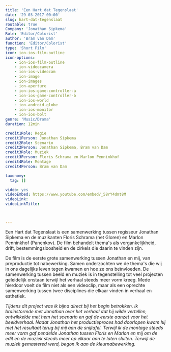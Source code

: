 ```yaml
---
title: 'Een Hart dat Tegenslaat'
date: '29-03-2017 00:00'
slug: hart-dat-tegenslaat
routable: true
Company: 'Jonathan Sipkema'
Role: 'Editor/Colorist'
author: 'Bram van Dam'
function: 'Editor/Colorist'
type: 'Short Film'
icon: ion-ios-film-outline
icon-options:
    - ion-ios-film-outline
    - ion-videocamera
    - ion-ios-videocam
    - ion-image
    - ion-images
    - ion-aperture
    - ion-ios-game-controller-a
    - ion-ios-game-controller-b
    - ion-ios-world
    - ion-android-globe
    - ion-ios-monitor
    - ion-ios-bolt
genre: 'Music/Drama'
duration: 12min

credit1Role: Regie
credit1Person: Jonathan Sipkema
credit2Role: Scenario
credit2Person: Jonathan Sipkema, Bram van Dam
credit3Role: Muziek
credit3Person: Floris Schrama en Marlon Penninkhof
credit4Role: Montage
credit4Person: Bram van Dam

taxonomy:
  tag: []

video: yes
videoEmbed: https://www.youtube.com/embed/_58rY4dmt8M
videoLink:
videoLinkTitle:



---
```


Een Hart dat Tegenslaat is een samenwerking tussen regisseur Jonathan Sipkema en de muzikanten Floris Schrama (het Gloren) en Marlon Penninkhof (Panenkov). De film behandelt thema's als vergankelijkheid, drift, bestemmingsloosheid en de cirkels die daarin te vinden zijn.

De film is de eerste grote samenwerking tussen Jonathan en mij, van preproductie tot nabewerking. Samen onderzochten we de thema's die wij in ons dagelijks leven tegen kwamen en hoe ze ons beïnvloeden. De samenwerking tussen beeld en muziek is in tegenstelling tot veel projecten geleidelijk onstaan terwijl het verhaal steeds meer vorm kreeg. Mede hierdoor voelt de film niet als een videoclip, maar als een oprechte samenwerking tussen twee disciplines die elkaar vinden in verhaal en esthetiek.

_Tijdens dit project was ik bijna direct bij het begin betrokken. Ik brainstormde met Jonathan over het verhaal dat hij wilde vertellen, ontwikkelde met hem het scenario en gaf de eerste aanzet voor het beeldverhaal. Nadat Jonathan het productieproces had doorlopen kwam hij met het resultaat terug bij mij aan de snijtafel. Terwijl ik de montage steeds meer vorm gaf pendelde Jonathan tussen Floris en Marlon en mij om de edit en de muziek steeds meer op elkaar aan te laten sluiten. Terwijl de muziek gemastered werd, begon ik aan de kleurnabewerking._
